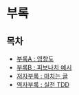# 부록


## 목차

- [부록A : 영향도](./appendix-a/README.md)
- [부록B : 피보나치 예시](./appendix-b/README.md)
- [저자부록 : 마치는 글](./epilogue/README.md) 
- [역자부록 : 실전 TDD](./practical-tdd/README.md)

